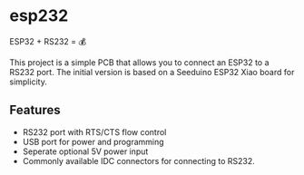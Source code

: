 # esp232
ESP32 + RS232 = 💰

This project is a simple PCB that allows you to connect an ESP32 to a RS232 port. The initial version is based on a Seeduino ESP32 Xiao board for simplicity.

## Features

- RS232 port with RTS/CTS flow control
- USB port for power and programming
- Seperate optional 5V power input
- Commonly available IDC connectors for connecting to RS232.
